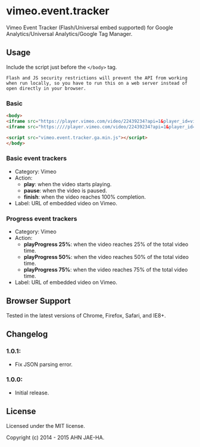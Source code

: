 # vimeo.event.tracker
Vimeo Event Tracker (Flash/Universal embed supported) for Google Analytics/Universal Analytics/Google Tag Manager.

## Usage
Include the script just before the `</body>` tag.

    Flash and JS security restrictions will prevent the API from working when run locally, so you have to run this on a web server instead of open directly in your browser.

### Basic
```html
<body>
<iframe src="https://player.vimeo.com/video/22439234?api=1&player_id=vimeo-player-1" id="vimeo-player-1" width="640" height="390" frameborder="0" webkitAllowFullScreen mozallowfullscreen allowFullScreen></iframe>
<iframe src="https:////player.vimeo.com/video/22439234?api=1&player_id=vimeo-player-2" id="vimeo-player-2" width="640" height="390" frameborder="0" webkitAllowFullScreen mozallowfullscreen allowFullScreen></iframe>

<script src="vimeo.event.tracker.ga.min.js"></script>
</body>
```

### Basic event trackers
* Category: Vimeo
* Action:
  * **play**: when the video starts playing.
  * **pause**: when the video is paused.
  * **finish**: when the video reaches 100% completion.
* Label: URL of embedded video on Vimeo.


### Progress event trackers

* Category: Vimeo
* Action:
  * **playProgress 25%**: when the video reaches 25% of the total video time.
  * **playProgress 50%**: when the video reaches 50% of the total video time.
  * **playProgress 75%**: when the video reaches 75% of the total video time.
* Label: URL of embedded video on Vimeo.

## Browser Support
Tested in the latest versions of Chrome, Firefox, Safari, and IE8+.

## Changelog
### 1.0.1:
 * Fix JSON parsing error.

### 1.0.0:
 * Initial release.

## License
Licensed under the MIT license.

Copyright (c) 2014 - 2015 AHN JAE-HA.
